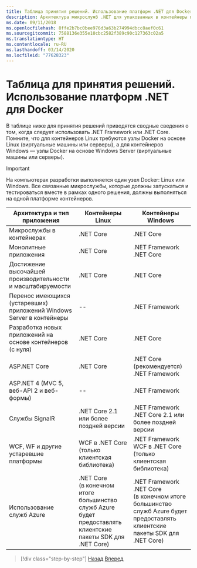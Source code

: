 ```yaml
---
title: Таблица принятия решений. Использование платформ .NET для Docker
description: Архитектура микрослужб .NET для упакованных в контейнеры приложений .NET | Таблица принятия решений. Использование платформ .NET для Docker
ms.date: 09/11/2018
ms.openlocfilehash: 8ffe2b7bc0bee976d3a63b274994dbcc8aef0c61
ms.sourcegitcommit: 7588136e355e10cbc2582f389c90c127363c02a5
ms.translationtype: HT
ms.contentlocale: ru-RU
ms.lasthandoff: 03/14/2020
ms.locfileid: "77628323"
---
```

# <a name="decision-table-net-frameworks-to-use-for-docker"></a>Таблица для принятия решений. Использование платформ .NET для Docker

В таблице ниже для принятия решений приводятся сводные сведения о том, когда следует использовать .NET Framework или .NET Core. Помните, что для контейнеров Linux требуются узлы Docker на основе Linux (виртуальные машины или серверы), а для контейнеров Windows — узлы Docker на основе Windows Server (виртуальные машины или серверы).

> [!IMPORTANT]
> На компьютерах разработки выполняется один узел Docker: Linux или Windows. Все связанные микрослужбы, которые должны запускаться и тестироваться вместе в рамках одного решения, должны выполняться на одной платформе контейнеров.

| Архитектура и тип приложения | Контейнеры Linux | Контейнеры Windows |
|-------------------------|------------------|--------------------|
| Микрослужбы в контейнерах | .NET Core | .NET Core |
| Монолитные приложения | .NET Core | .NET Framework <br/> .NET Core |
| Достижение высочайшей производительности и масштабируемости | .NET Core | .NET Core |
| Перенос имеющихся (устаревших) приложений Windows Server в контейнеры | -- | .NET Framework |
| Разработка новых приложений на основе контейнеров (с нуля) | .NET Core | .NET Core |
| ASP.NET Core | .NET Core | .NET Core (рекомендуется) <br/> .NET Framework |
| ASP.NET 4 (MVC 5, веб-API 2 и веб-формы) | -- | .NET Framework |
| Службы SignalR | .NET Core 2.1 или более поздней версии | .NET Framework <br/> .NET Core 2.1 или более поздней версии |
| WCF, WF и другие устаревшие платформы | WCF в .NET Core (только клиентская библиотека) | .NET Framework <br/> WCF в .NET Core (только клиентская библиотека) |
| Использование служб Azure | .NET Core <br/> (в конечном итоге большинство служб Azure будет предоставлять клиентские пакеты SDK для .NET Core) | .NET Framework <br/> .NET Core <br/> (в конечном итоге большинство служб Azure будет предоставлять клиентские пакеты SDK для .NET Core) |

>[!div class="step-by-step"]
>[Назад](net-framework-container-scenarios.md)
>[Вперед](net-container-os-targets.md)
